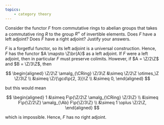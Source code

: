 ```yaml
---
topics:
    - category theory
---
```


<problem>

Consider the functor $F$ from commutative rings to abelian groups that takes a commutative ring $R$ to the group $R^\times$ of invertible elements. Does $F$ have a left adjoint? Does $F$ have a right adjoint? Justify your answers.

</problem>

<solution>

$F$ is a forgetful functor, so its left adjoint is a universal construction. Hence, $F$ has the functor $A \mapsto \Z\br{A}$ as a left adjoint. If $F$ were a left adjoint, then in particular $F$ must preserve colimits. However, if $A = \Z/2\Z$ and $B = \Z/3\Z$, then

$$
\begin{aligned}
    \Z/2\Z \amalg_{\CRing} \Z/3\Z
        &\simeq \Z/2\Z \otimes_\Z \Z/3\Z \\
        &\simeq \Z/{\gcd\p{2, 3}}\Z \\
        &\simeq 0,
\end{aligned}
$$

but this would mean

$$
\begin{aligned}
    1
        &\simeq F\p{\Z/2\Z \amalg_{\CRing} \Z/3\Z} \\
        &\simeq F\p{\Z/2\Z} \amalg_{\Ab} F\p{\Z/3\Z} \\
        &\simeq 1 \oplus \Z/2\Z,
\end{aligned}
$$

which is impossible. Hence, $F$ has no right adjoint.

</solution>
